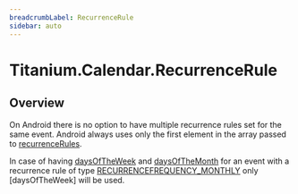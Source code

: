 ```yaml
---
breadcrumbLabel: RecurrenceRule
sidebar: auto
---
```


# Titanium.Calendar.RecurrenceRule

<ProxySummary/>

## Overview

On Android there is no option to have multiple recurrence rules set for the same event.
Android always uses only the first element in the array passed to [recurrenceRules](Titanium.Calendar.Event.recurrenceRules).

In case of having [daysOfTheWeek](Titanium.Calendar.RecurrenceRule.daysOfTheWeek) and [daysOfTheMonth](Titanium.Calendar.RecurrenceRule.daysOfTheWeek)
for an event with a recurrence rule of type [RECURRENCEFREQUENCY_MONTHLY](Titanium.Calendar.RECURRENCEFREQUENCY_MONTHLY) only 
[daysOfTheWeek] will be used.

<ApiDocs/>
